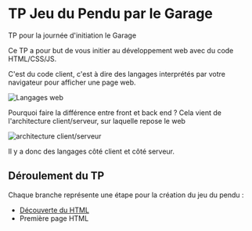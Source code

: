 # TP Jeu du Pendu par le Garage
TP pour la journée d'initiation le Garage

Ce TP a pour but de vous initier au développement web avec du code HTML/CSS/JS.

C'est du code client, c'est à dire des langages interprétés par votre navigateur pour afficher une page web.

![Langages web](https://www.alticreation.com/uploads/iceberg-front-end-back-end-developers.jpg)

Pourquoi faire la différence entre front et back end ?
Cela vient de l'architecture client/serveur, sur laquelle repose le web

![architecture client/serveur](https://www.pinterest.com/pin/628955904196411227/)

Il y a donc des langages côté client et côté serveur.

## Déroulement du TP

Chaque branche représente une étape pour la création du jeu du pendu :
* [Découverte du HTML](https://github.com/JaminNormand/pendu-le-garage/blob/step-1/README.md)
* Première page HTML
